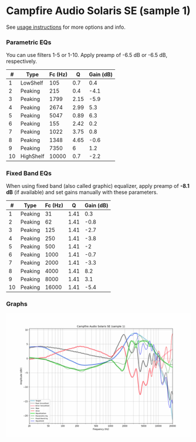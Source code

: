 # Campfire Audio Solaris SE (sample 1)
See [usage instructions](https://github.com/jaakkopasanen/AutoEq#usage) for more options and info.

### Parametric EQs
You can use filters 1-5 or 1-10. Apply preamp of -6.5 dB or -6.5 dB, respectively.

|   # | Type      |   Fc (Hz) |    Q |   Gain (dB) |
|-----|-----------|-----------|------|-------------|
|   1 | LowShelf  |       105 | 0.7  |         0.4 |
|   2 | Peaking   |       215 | 0.4  |        -4.1 |
|   3 | Peaking   |      1799 | 2.15 |        -5.9 |
|   4 | Peaking   |      2674 | 2.99 |         5.3 |
|   5 | Peaking   |      5047 | 0.89 |         6.3 |
|   6 | Peaking   |       155 | 2.42 |         0.2 |
|   7 | Peaking   |      1022 | 3.75 |         0.8 |
|   8 | Peaking   |      1348 | 4.65 |        -0.6 |
|   9 | Peaking   |      7350 | 6    |         1.2 |
|  10 | HighShelf |     10000 | 0.7  |        -2.2 |

### Fixed Band EQs
When using fixed band (also called graphic) equalizer, apply preamp of **-8.1 dB** (if available) and set gains manually with these parameters.

|   # | Type    |   Fc (Hz) |    Q |   Gain (dB) |
|-----|---------|-----------|------|-------------|
|   1 | Peaking |        31 | 1.41 |         0.3 |
|   2 | Peaking |        62 | 1.41 |        -0.8 |
|   3 | Peaking |       125 | 1.41 |        -2.7 |
|   4 | Peaking |       250 | 1.41 |        -3.8 |
|   5 | Peaking |       500 | 1.41 |        -2   |
|   6 | Peaking |      1000 | 1.41 |        -0.7 |
|   7 | Peaking |      2000 | 1.41 |        -3.3 |
|   8 | Peaking |      4000 | 1.41 |         8.2 |
|   9 | Peaking |      8000 | 1.41 |         3.1 |
|  10 | Peaking |     16000 | 1.41 |        -5.4 |

### Graphs
![](./Campfire%20Audio%20Solaris%20SE%20(sample%201).png)
